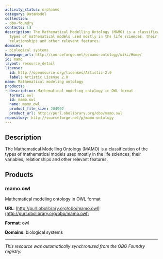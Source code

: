 ```yaml
---
activity_status: orphaned
category: DataModel
collection:
- obo-foundry
contacts: []
description: The Mathematical Modelling Ontology (MAMO) is a classification of the
  types of mathematical models used mostly in the life sciences, their variables,
  relationships and other relevant features.
domains:
- biological systems
homepage_url: http://sourceforge.net/p/mamo-ontology/wiki/Home/
id: mamo
layout: resource_detail
license:
  id: http://opensource.org/licenses/Artistic-2.0
  label: Artistic License 2.0
name: Mathematical modeling ontology
products:
- description: Mathematical modeling ontology in OWL format
  format: owl
  id: mamo.owl
  name: mamo.owl
  product_file_size: 204902
  product_url: http://purl.obolibrary.org/obo/mamo.owl
repository: http://sourceforge.net/p/mamo-ontology
---
```

## Description

The Mathematical Modelling Ontology (MAMO) is a classification of the types of mathematical models used mostly in the life sciences, their variables, relationships and other relevant features.

## Products

### mamo.owl

Mathematical modeling ontology in OWL format

**URL**: [http://purl.obolibrary.org/obo/mamo.owl](http://purl.obolibrary.org/obo/mamo.owl)

**Format**: owl

**Domains**: biological systems

---

*This resource was automatically synchronized from the OBO Foundry registry.*